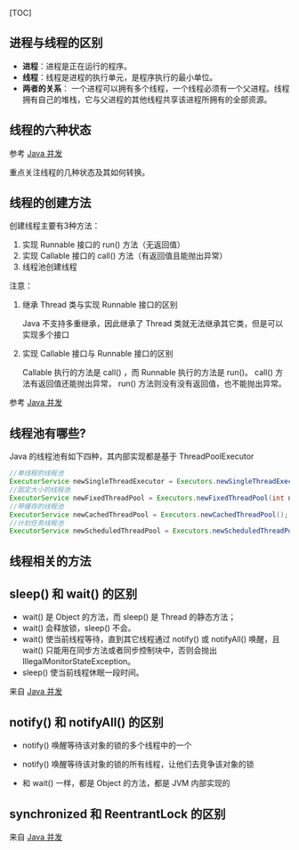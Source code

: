 [TOC]

## 进程与线程的区别

- **进程**：进程是正在运行的程序。
- **线程**：线程是进程的执行单元，是程序执行的最小单位。
- **两者的关系**：
  一个进程可以拥有多个线程，一个线程必须有一个父进程。线程拥有自己的堆栈，它与父进程的其他线程共享该进程所拥有的全部资源。

## 线程的六种状态

参考 [Java 并发](https://cyc2018.github.io/CS-Notes/#/notes/Java%20%E5%B9%B6%E5%8F%91)

重点关注线程的几种状态及其如何转换。

## 线程的创建方法

创建线程主要有3种方法：

1. 实现 Runnable 接口的 run() 方法（无返回值）
2. 实现 Callable 接口的 call() 方法（有返回值且能抛出异常）
3. 线程池创建线程

注意：

1. 继承 Thread 类与实现 Runnable 接口的区别

   Java 不支持多重继承，因此继承了 Thread 类就无法继承其它类，但是可以实现多个接口

2. 实现 Callable 接口与 Runnable 接口的区别

   Callable 执行的方法是 call() ，而 Runnable 执行的方法是 run()。
   call() 方法有返回值还能抛出异常， run() 方法则没有没有返回值，也不能抛出异常。

参考 [Java 并发](https://cyc2018.github.io/CS-Notes/#/notes/Java%20%E5%B9%B6%E5%8F%91)

## 线程池有哪些?

Java 的线程池有如下四种，其内部实现都是基于 ThreadPoolExecutor

```java
//单线程的线程池
ExecutorService newSingleThreadExecutor = Executors.newSingleThreadExecutor();
//固定大小的线程池
ExecutorService newFixedThreadPool = Executors.newFixedThreadPool(int nThreads);
//带缓存的线程池
ExecutorService newCachedThreadPool = Executors.newCachedThreadPool();
//计划任务线程池
ExecutorService newScheduledThreadPool = Executors.newScheduledThreadPool(int corePoolSize);
```

## 线程相关的方法



## sleep() 和 wait() 的区别

- wait() 是 Object 的方法，而 sleep() 是 Thread 的静态方法；
- wait() 会释放锁，sleep() 不会。
- wait() 使当前线程等待，直到其它线程通过 notify() 或 notifyAll() 唤醒，且wait() 只能用在同步方法或者同步控制块中，否则会抛出 IllegalMonitorStateException。
- sleep() 使当前线程休眠一段时间。

来自 [Java 并发](https://cyc2018.github.io/CS-Notes/#/notes/Java%20%E5%B9%B6%E5%8F%91)

## notify() 和 notifyAll() 的区别

- notify() 唤醒等待该对象的锁的多个线程中的一个

- notify() 唤醒等待该对象的锁的所有线程，让他们去竞争该对象的锁
- 和 wait() 一样，都是 Object 的方法，都是 JVM 内部实现的

## synchronized 和 ReentrantLock 的区别



来自 [Java 并发](https://cyc2018.github.io/CS-Notes/#/notes/Java%20%E5%B9%B6%E5%8F%91)

